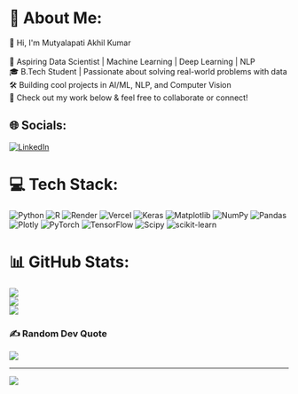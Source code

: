 # 💫 About Me:
👋 Hi, I'm Mutyalapati Akhil Kumar<br><br>🚀 Aspiring Data Scientist | Machine Learning | Deep Learning | NLP<br>🎓 B.Tech Student | Passionate about solving real-world problems with data<br>🛠️ Building cool projects in AI/ML, NLP, and Computer Vision<br>📂 Check out my work below & feel free to collaborate or connect!


## 🌐 Socials:
[![LinkedIn](https://img.shields.io/badge/LinkedIn-%230077B5.svg?logo=linkedin&logoColor=white)](https://linkedin.com/in/https://www.linkedin.com/in/akhil-ml-nlp/) 

# 💻 Tech Stack:
![Python](https://img.shields.io/badge/python-3670A0?style=flat-square&logo=python&logoColor=ffdd54) ![R](https://img.shields.io/badge/r-%23276DC3.svg?style=flat-square&logo=r&logoColor=white) ![Render](https://img.shields.io/badge/Render-%46E3B7.svg?style=flat-square&logo=render&logoColor=white) ![Vercel](https://img.shields.io/badge/vercel-%23000000.svg?style=flat-square&logo=vercel&logoColor=white) ![Keras](https://img.shields.io/badge/Keras-%23D00000.svg?style=flat-square&logo=Keras&logoColor=white) ![Matplotlib](https://img.shields.io/badge/Matplotlib-%23ffffff.svg?style=flat-square&logo=Matplotlib&logoColor=black) ![NumPy](https://img.shields.io/badge/numpy-%23013243.svg?style=flat-square&logo=numpy&logoColor=white) ![Pandas](https://img.shields.io/badge/pandas-%23150458.svg?style=flat-square&logo=pandas&logoColor=white) ![Plotly](https://img.shields.io/badge/Plotly-%233F4F75.svg?style=flat-square&logo=plotly&logoColor=white) ![PyTorch](https://img.shields.io/badge/PyTorch-%23EE4C2C.svg?style=flat-square&logo=PyTorch&logoColor=white) ![TensorFlow](https://img.shields.io/badge/TensorFlow-%23FF6F00.svg?style=flat-square&logo=TensorFlow&logoColor=white) ![Scipy](https://img.shields.io/badge/SciPy-%230C55A5.svg?style=flat-square&logo=scipy&logoColor=%white) ![scikit-learn](https://img.shields.io/badge/scikit--learn-%23F7931E.svg?style=flat-square&logo=scikit-learn&logoColor=white)
# 📊 GitHub Stats:
![](https://github-readme-stats.vercel.app/api?username=akhilkumar-dot&theme=dark&hide_border=false&include_all_commits=false&count_private=false)<br/>
![](https://nirzak-streak-stats.vercel.app/?user=akhilkumar-dot&theme=dark&hide_border=false)<br/>
![](https://github-readme-stats.vercel.app/api/top-langs/?username=akhilkumar-dot&theme=dark&hide_border=false&include_all_commits=false&count_private=false&layout=compact)

### ✍️ Random Dev Quote
![](https://quotes-github-readme.vercel.app/api?type=horizontal&theme=radical)

---
[![](https://visitcount.itsvg.in/api?id=akhilkumar-dot&icon=0&color=0)](https://visitcount.itsvg.in)

<!-- Proudly created with GPRM ( https://gprm.itsvg.in ) -->

